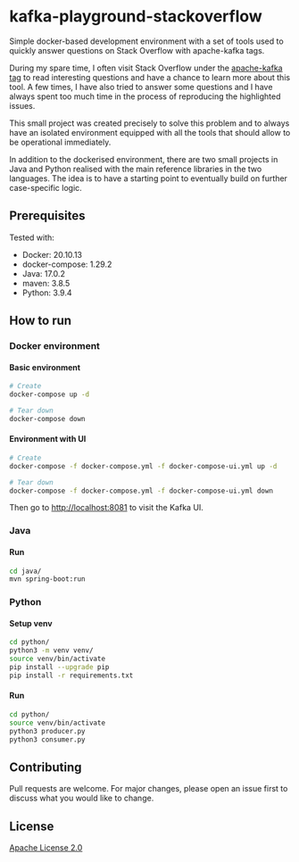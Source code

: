 # kafka-playground-stackoverflow

Simple docker-based development environment with a set of tools used to quickly answer questions on Stack Overflow with apache-kafka tags.

During my spare time, I often visit Stack Overflow under the [apache-kafka tag](https://stackoverflow.com/questions/tagged/apache-kafka) to read interesting questions and have a chance to learn more about this tool. A few times, I have also tried to answer some questions and I have always spent too much time in the process of reproducing the highlighted issues. 

This small project was created precisely to solve this problem and to always have an isolated environment equipped with all the tools that should allow to be operational immediately.

In addition to the dockerised environment, there are two small projects in Java and Python realised with the main reference libraries in the two languages. The idea is to have a starting point to eventually build on further case-specific logic.


## Prerequisites


Tested with:
* Docker: 20.10.13
* docker-compose: 1.29.2
* Java: 17.0.2
* maven: 3.8.5
* Python: 3.9.4


## How to run

### Docker environment

#### Basic environment

```bash
# Create
docker-compose up -d

# Tear down
docker-compose down
```

#### Environment with UI

```bash
# Create
docker-compose -f docker-compose.yml -f docker-compose-ui.yml up -d

# Tear down
docker-compose -f docker-compose.yml -f docker-compose-ui.yml down
```

Then go to [http://localhost:8081](http://localhost:8081) to visit the Kafka UI.

### Java


#### Run

```bash
cd java/
mvn spring-boot:run
```

### Python

#### Setup venv


```bash
cd python/
python3 -m venv venv/
source venv/bin/activate
pip install --upgrade pip
pip install -r requirements.txt
```

#### Run


```bash
cd python/
source venv/bin/activate
python3 producer.py
python3 consumer.py
```

## Contributing
Pull requests are welcome. For major changes, please open an issue first to discuss what you would like to change.


## License
[Apache License 2.0](https://choosealicense.com/licenses/apache-2.0/)
